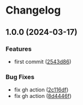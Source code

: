 # Changelog

## 1.0.0 (2024-03-17)


### Features

* first commit ([2543d86](https://github.com/nick12003/utils/commit/2543d8611c93116dde14e9cac367928b02fa50e8))


### Bug Fixes

* fix gh action ([2c116df](https://github.com/nick12003/utils/commit/2c116df6e25b42c5f8abc44fe7f14428bd0b4703))
* fix gh action ([8d4446f](https://github.com/nick12003/utils/commit/8d4446f7dba7c24c956439827cd70d5f51cf0d15))
